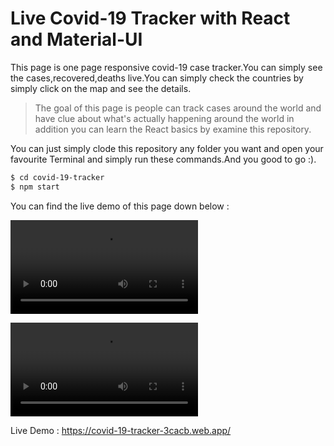
# Live Covid-19 Tracker with React and Material-UI
This page is one page responsive covid-19 case tracker.You can simply see the cases,recovered,deaths live.You can simply check the countries by simply click on the map and see the details.

> The goal of this page is people can track
> cases around the world and have clue about
> what's actually happening around the world
> in addition you can learn the React basics
> by examine this repository.

You can just simply clode this repository any folder you want and open your favourite Terminal and simply run these commands.And you good to go :).

```sh
$ cd covid-19-tracker
$ npm start
```

You can find the live demo of this page down below : 

![a](readmeContents/covid19gif.mp4)

![b](readmeContents/covid19responsivegif.mp4)

Live Demo : https://covid-19-tracker-3cacb.web.app/


